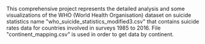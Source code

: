 This comprehensive project represents the detailed analysis and some visualizations of the WHO (World Health Organisation)  dataset on suicide statistics name "who_suicide_statistics_modified3.csv" that contains suicide rates data for countries involved in surveys 1985 to 2016.
File "continent_mapping.csv" is used in order to get data by continent.

